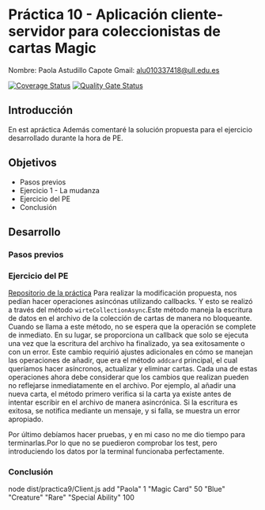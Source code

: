 # **Práctica 10 - Aplicación cliente-servidor para coleccionistas de cartas Magic**
Nombre: Paola Astudillo Capote
Gmail: alu010337418@ull.edu.es


[![Coverage Status](https://coveralls.io/repos/github/ULL-ESIT-INF-DSI-2324/ull-esit-inf-dsi-23-24-prct10-fs-proc-sockets-magic-app-PaolaAstudillo/badge.svg?branch=main)](https://coveralls.io/github/ULL-ESIT-INF-DSI-2324/ull-esit-inf-dsi-23-24-prct10-fs-proc-sockets-magic-app-PaolaAstudillo?branch=main)
[![Quality Gate Status](https://sonarcloud.io/api/project_badges/measure?project=ULL-ESIT-INF-DSI-2324_ull-esit-inf-dsi-23-24-prct10-fs-proc-sockets-magic-app-PaolaAstudillo&metric=alert_status)](https://sonarcloud.io/summary/new_code?id=ULL-ESIT-INF-DSI-2324_ull-esit-inf-dsi-23-24-prct10-fs-proc-sockets-magic-app-PaolaAstudillo)

## Introducción
En est apráctica 
Además comentaré la solución propuesta para el ejercicio desarrollado durante la hora de PE.
## Objetivos

* Pasos previos
* Ejercicio 1 - La mudanza
* Ejercicio del PE 
* Conclusión


## Desarrollo

### Pasos previos



### Ejercicio del PE 
[Repositorio de la práctica](https://github.com/ULL-ESIT-INF-DSI-2324/ull-esit-inf-dsi-23-24-prct09-filesystem-magic-app-PaolaAstudillo)
Para realizar la modificación propuesta, nos pedían hacer operaciones asincónas utilizando callbacks. Y esto se realizó a través del método `wirteCollectionAsync`.Este método maneja la escritura de datos en el archivo de la colección de cartas de manera no bloqueante. Cuando se llama a este método, no se espera que la operación se complete de inmediato. En su lugar, se proporciona un callback que solo se ejecuta una vez que la escritura del archivo ha finalizado, ya sea exitosamente o con un error. 
Este cambio requirió ajustes adicionales en cómo se manejan las operaciones de añadir, que era el método `addcard` principal, el cual queríamos hacer asíncronos, actualizar y eliminar cartas. Cada una de estas operaciones ahora debe considerar que los cambios que realizan pueden no reflejarse inmediatamente en el archivo. Por ejemplo, al añadir una nueva carta, el método primero verifica si la carta ya existe antes de intentar escribir en el archivo de manera asincrónica. Si la escritura es exitosa, se notifica mediante un mensaje, y si falla, se muestra un error apropiado.

Por último debíamos hacer pruebas, y en mi caso no me dio tiempo para terminarlas.Por lo que no se puedieron comprobar los test, pero introduciendo los datos por la terminal funcionaba perfectamente.

### Conclusión



node dist/practica9/Client.js add "Paola" 1 "Magic Card" 50 "Blue" "Creature" "Rare" "Special Ability" 100